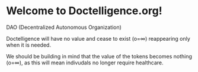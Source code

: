 # Welcome to Doctelligence.org!

DAO (Decentralized Autonomous Organization)

Doctelligence will have no value and cease to exist (o=∞) reappearing only when it is needed. 

We should be building in mind that the value of the tokens becomes nothing (o=∞), as this will mean indivudals no longer require healthcare.

